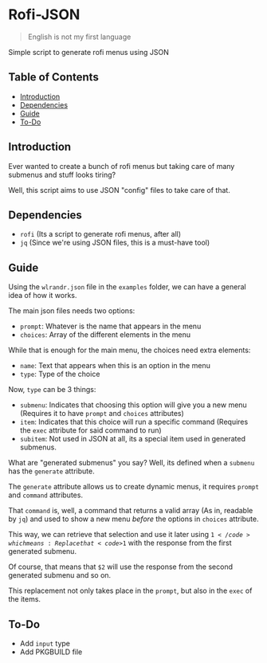 # Rofi-JSON

> English is not my first language

Simple script to generate rofi menus using JSON

## Table of Contents

- [Introduction](#introduction)
- [Dependencies](#dependencies)
- [Guide](#guide)
- [To-Do](#to-do)

## Introduction

Ever wanted to create a bunch of rofi menus but taking care of many submenus and stuff looks tiring?

Well, this script aims to use JSON "config" files to take care of that.

## Dependencies

- <code>rofi</code> (Its a script to generate rofi menus, after all)
- <code>jq</code> (Since we're using JSON files, this is a must-have tool)

## Guide

Using the <code>wlrandr.json</code> file in the <code>examples</code> folder, we can have a general idea of how it works.

The main json files needs two options:

- <code>prompt</code>: Whatever is the name that appears in the menu
- <code>choices</code>: Array of the different elements in the menu

While that is enough for the main menu, the choices need extra elements:

- <code>name</code>: Text that appears when this is an option in the menu
- <code>type</code>: Type of the choice

Now, <code>type</code> can be 3 things:

- <code>submenu</code>: Indicates that choosing this option will give you a new menu (Requires it to have <code>prompt</code> and <code>choices</code> attributes)
- <code>item</code>: Indicates that this choice will run a specific command (Requires the <code>exec</code> attribute for said command to run)
- <code>subitem</code>: Not used in JSON at all, its a special item used in generated submenus.

What are "generated submenus" you say? Well, its defined when a <code>submenu</code> has the <code>generate</code> attribute.

The <code>generate</code> attribute allows us to create dynamic menus, it requires <code>prompt</code> and <code>command</code> attributes.

That <code>command</code> is, well, a command that returns a valid array (As in, readable by <code>jq</code>) and used to show a new menu *before* the options in <code>choices</code> attribute.

This way, we can retrieve that selection and use it later using <code>$1</code> which means: Replace that <code>$1</code> with the response from the first generated submenu.

Of course, that means that <code>$2</code> will use the response from the second generated submenu and so on.

This replacement not only takes place in the <code>prompt</code>, but also in the <code>exec</code> of the items.

## To-Do

- Add <code>input</code> type
- Add PKGBUILD file
